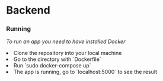 # Backend

### Running
*To run an app you need to have installed Docker*

<li>Clone the repository into your local machine </li>
<li>Go to the directory with `Dockerfile` </li>
<li>Run `sudo docker-compose up` </li>
<li>The app is running, go to `localhost:5000` to see the result</li>


